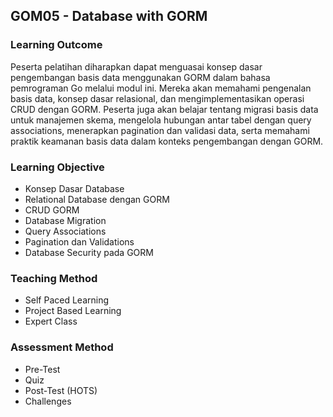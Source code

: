 ## GOM05 - Database with GORM

### Learning Outcome
Peserta pelatihan diharapkan dapat menguasai konsep dasar pengembangan basis data menggunakan GORM dalam bahasa pemrograman Go melalui modul ini. Mereka akan memahami pengenalan basis data, konsep dasar relasional, dan mengimplementasikan operasi CRUD dengan GORM. Peserta juga akan belajar tentang migrasi basis data untuk manajemen skema, mengelola hubungan antar tabel dengan query associations, menerapkan pagination dan validasi data, serta memahami praktik keamanan basis data dalam konteks pengembangan dengan GORM.

### Learning Objective
- Konsep Dasar Database
- Relational Database dengan GORM
- CRUD GORM
- Database Migration
- Query Associations
- Pagination dan Validations
- Database Security pada GORM

### Teaching Method
- Self Paced Learning
- Project Based Learning
- Expert Class

### Assessment Method
- Pre-Test
- Quiz
- Post-Test (HOTS)
- Challenges